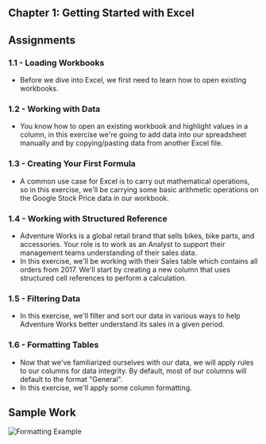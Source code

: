 ## Chapter 1: Getting Started with Excel

## Assignments
### 1.1 - Loading Workbooks
- Before we dive into Excel, we first need to learn how to open existing workbooks.

### 1.2 - Working with Data
- You know how to open an existing workbook and highlight values in a column, in this exercise we're going to add data into our spreadsheet manually and by copying/pasting data from another Excel file.

### 1.3 - Creating Your First Formula
- A common use case for Excel is to carry out mathematical operations, so in this exercise, we'll be carrying some basic arithmetic operations on the Google Stock Price data in our workbook.

### 1.4 - Working with Structured Reference
- Adventure Works is a global retail brand that sells bikes, bike parts, and accessories. Your role is to work as an Analyst to support their management teams understanding of their sales data.
- In this exercise, we'll be working with their Sales table which contains all orders from 2017. We'll start by creating a new column that uses structured cell references to perform a calculation.

### 1.5 - Filtering Data
- In this exercise, we'll filter and sort our data in various ways to help Adventure Works better understand its sales in a given period.

### 1.6 - Formatting Tables
- Now that we've familiarized ourselves with our data, we will apply rules to our columns for data integrity. By default, most of our columns will default to the format "General".
- In this exercise, we'll apply some column formatting.

## Sample Work
![Formatting Example](./screenshots/formatting_example.png)
